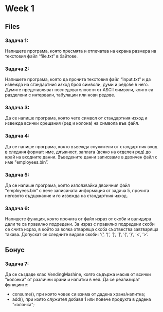 # Week 1

## Files

### Задача 1:
Напишете програма, която пресмята и отпечатва на екрана размера на текстовия файл “file.txt” в байтове.

### Задача 2:
Напишете програма, която да прочита текстовия файл “input.txt” и да извежда на стандартния изход броя символи, думи и редове в него. Думите представляват последователности от ASCII символи, които са разделени с интервали, табулации или нови редове.

### Задача 3:
Да се напише програма, която чете символ от стандартния изход и извежда всички срещания (ред и колона) на символа във файл.

### Задача 4:
Да се напише програма, която въвежда служители от стандартния вход в следния формат: име, длъжност, заплата (всяко на отделен ред) до край на входните данни. Въведените данни записваме в двоичен файл с име "employees.bin”.

### Задача 5:
Да се напише програма, която използвайки двоичния файл “employees.bin” с вече записаната информация от задача 5, прочита неговото съдържание и го извежда на стандартния изход.

### Задача 6:
Напишете функция, която прочита от файл израз от скоби и валидира дали те са правилно подредени. За израз с правилно подредени скоби се счита израз, в който за всяка отваряща скоба съотвества завтваряща такава. Допускат се следните видове скоби: ‘(‘, ‘)’, ‘[‘, ‘]’, ‘{‘, ‘}’, ‘<’, ‘>’. 


## Бонус

### Задача 7:
Да се създаде клас VendingMashine, която съдържа масив от всички "колонки" от различни храни и напитки в нея. Да се реализират функциите:

 - consume(), при която човек си взима от дадена храна/напитка;
 - add(), при която служител добавя 1 или повече продукта в дадена "колонка";